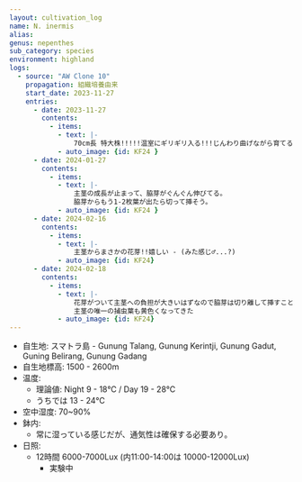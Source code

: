 ```yaml
---
layout: cultivation_log
name: N. inermis
alias:
genus: nepenthes
sub_category: species
environment: highland
logs:
  - source: "AW Clone 10"
    propagation: 組織培養由来
    start_date: 2023-11-27
    entries:
      - date: 2023-11-27
        contents:
          - items:
            - text: |-
                70cm長 特大株!!!!!温室にギリギリ入る!!!じんわり曲げながら育てる!!!
            - auto_image: {id: KF24 }
      - date: 2024-01-27
        contents:
          - items:
            - text: |-
                主茎の成長が止まって、脇芽がぐんぐん伸びてる。
                脇芽からもう1-2枚葉が出たら切って挿そう。
            - auto_image: {id: KF24 }
      - date: 2024-02-16
        contents:
          - items:
            - text: |-
                主茎からまさかの花芽!!嬉しい - (みた感じ♂...?)
            - auto_image: {id: KF24}
      - date: 2024-02-18
        contents:
          - items:
            - text: |-
                花芽がついて主茎への負担が大きいはずなので脇芽は切り離して挿すことに
                主茎の唯一の捕虫葉も黄色くなってきた
            - auto_image: {id: KF24}
---
```

- 自生地: スマトラ島 - Gunung Talang, Gunung Kerintji, Gunung Gadut, Guning Belirang, Gunung Gadang
- 自生地標高: 1500 - 2600m
- 温度:
  - 理論値: Night 9 - 18℃ / Day 19 - 28℃
  - うちでは 13 - 24℃
- 空中湿度: 70~90%
- 鉢内:
  - 常に湿っている感じだが、通気性は確保する必要あり。
- 日照:
  - 12時間 6000-7000Lux (内11:00-14:00は 10000-12000Lux)
    - 実験中
